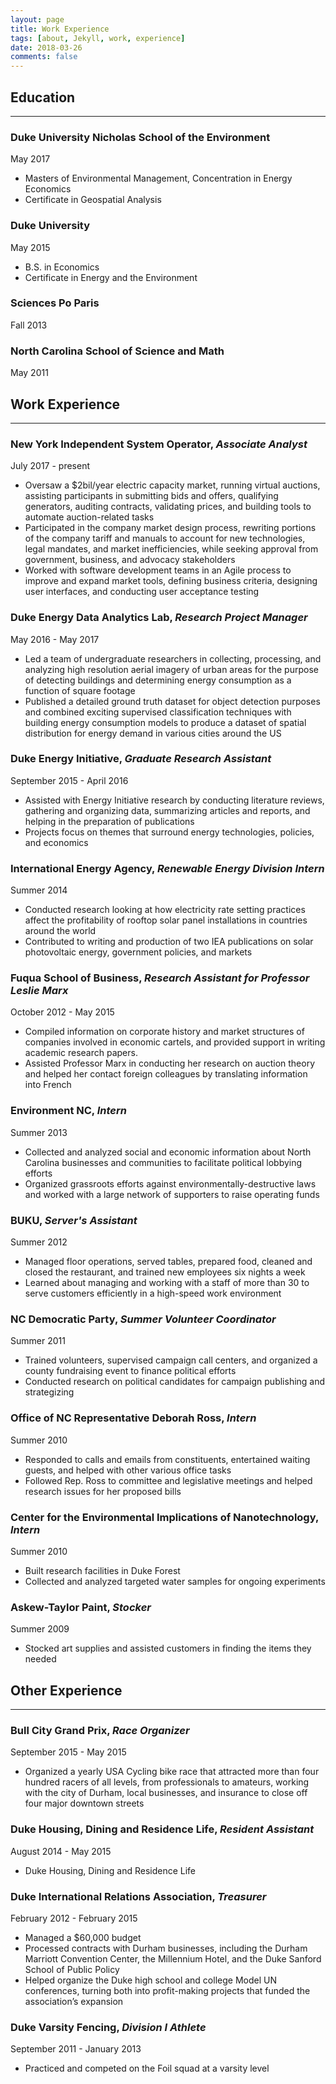 ```yaml
---
layout: page
title: Work Experience
tags: [about, Jekyll, work, experience]
date: 2018-03-26
comments: false
---
```

## Education
---------
### Duke University Nicholas School of the Environment
May 2017
* Masters of Environmental Management, Concentration in Energy Economics
* Certificate in Geospatial Analysis

### Duke University
May 2015
* B.S. in Economics
* Certificate in Energy and the Environment

### Sciences Po Paris
Fall 2013

### North Carolina School of Science and Math
May 2011

## Work Experience
* * *
### New York Independent System Operator, *Associate Analyst*
July 2017 - present
* Oversaw a $2bil/year electric capacity market, running virtual auctions, assisting participants in submitting bids and offers, qualifying generators, auditing contracts, validating prices, and building tools to automate auction-related tasks
* Participated in the company market design process, rewriting portions of the company tariff and manuals to account for new technologies, legal mandates, and market inefficiencies, while seeking approval from government, business, and advocacy stakeholders
* Worked with software development teams in an Agile process to improve and expand market tools, defining business criteria, designing user interfaces, and conducting user acceptance testing

### Duke Energy Data Analytics Lab, *Research Project Manager*
May 2016 - May 2017
* Led a team of undergraduate researchers in collecting, processing, and analyzing high resolution aerial imagery of urban areas for the purpose of detecting buildings and determining energy consumption as a function of square footage
* Published a detailed ground truth dataset for object detection purposes and combined exciting supervised classification techniques with building energy consumption models to produce a dataset of spatial distribution for energy demand in various cities around the US

### Duke Energy Initiative, *Graduate Research Assistant*
September 2015 - April 2016
* Assisted with Energy Initiative research by conducting literature reviews, gathering and organizing data, summarizing articles and reports, and helping in the preparation of publications
* Projects focus on themes that surround energy technologies, policies, and economics

### International Energy Agency, *Renewable Energy Division Intern*
Summer 2014
* Conducted research looking at how electricity rate setting practices affect the profitability of rooftop solar panel installations in countries around the world
* Contributed to writing and production of two IEA publications on solar photovoltaic energy, government policies, and markets

### Fuqua School of Business, *Research Assistant for Professor Leslie Marx*
October 2012 - May 2015
* Compiled information on corporate history and market structures of companies involved in economic cartels, and provided support in writing academic research papers.
* Assisted Professor Marx in conducting her research on auction theory and helped her contact foreign colleagues by translating information into French

### Environment NC, *Intern*
Summer 2013
* Collected and analyzed social and economic information about North Carolina businesses and communities to facilitate political lobbying efforts
* Organized grassroots efforts against environmentally-destructive laws and worked with a large network of supporters to raise operating funds

### BUKU, *Server's Assistant*
Summer 2012
* Managed floor operations, served tables, prepared food, cleaned and closed the restaurant, and trained new employees six nights a week
* Learned about managing and working with a staff of more than 30 to serve customers efficiently in a high-speed work environment

### NC Democratic Party, *Summer Volunteer Coordinator*
Summer 2011
* Trained volunteers, supervised campaign call centers, and organized a county fundraising event to finance political efforts
* Conducted research on political candidates for campaign publishing and strategizing

### Office of NC Representative Deborah Ross, *Intern*
Summer 2010
* Responded to calls and emails from constituents, entertained waiting guests, and helped with other various office tasks
* Followed Rep. Ross to committee and legislative meetings and helped research issues for her proposed bills

### Center for the Environmental Implications of Nanotechnology, *Intern*
Summer 2010
* Built research facilities in Duke Forest
* Collected and analyzed targeted water samples for ongoing experiments

### Askew-Taylor Paint, *Stocker*
Summer 2009
* Stocked art supplies and assisted customers in finding the items they needed

## Other Experience
* * *
### Bull City Grand Prix, *Race Organizer*
September 2015 - May 2015
* Organized a yearly USA Cycling bike race that attracted more than four hundred racers of all levels, from professionals to amateurs, working with the city of Durham, local businesses, and insurance to close off four major downtown streets

### Duke Housing, Dining and Residence Life, *Resident Assistant*
August 2014 - May 2015
* Duke Housing, Dining and Residence Life

### Duke International Relations Association, *Treasurer*
February 2012 - February 2015
* Managed a $60,000 budget
* Processed contracts with Durham businesses, including the Durham Marriott Convention Center, the Millennium Hotel, and the Duke Sanford School of Public Policy
* Helped organize the Duke high school and college Model UN conferences, turning both into profit-making projects that funded the association’s expansion

### Duke Varsity Fencing, *Division I Athlete*
September 2011 - January 2013
* Practiced and competed on the Foil squad at a varsity level
